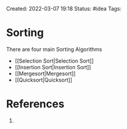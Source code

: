 Created: 2022-03-07 19:18
Status: #idea
Tags:
# Sorting
There are four main Sorting Algorithms
- [[Selection Sort|Selection Sort]]
- [[Insertion Sort|Insertion Sort]]
- [[Mergesort|Mergesort]]
- [[Quicksort|Quicksort]]




# References
1.
